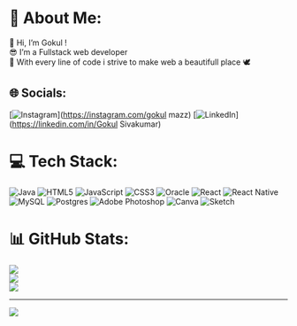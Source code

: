 # 💫 About Me:
 👋 Hi, I’m Gokul !<br> 😎 I’m a Fullstack web developer<br> 👻 With every line of code i strive to make web a beautifull place 🕊️


## 🌐 Socials:
[![Instagram](https://img.shields.io/badge/Instagram-%23E4405F.svg?logo=Instagram&logoColor=white)](https://instagram.com/gokul mazz) [![LinkedIn](https://img.shields.io/badge/LinkedIn-%230077B5.svg?logo=linkedin&logoColor=white)](https://linkedin.com/in/Gokul Sivakumar) 

# 💻 Tech Stack:
![Java](https://img.shields.io/badge/java-%23ED8B00.svg?style=plastic&logo=java&logoColor=white) ![HTML5](https://img.shields.io/badge/html5-%23E34F26.svg?style=plastic&logo=html5&logoColor=white) ![JavaScript](https://img.shields.io/badge/javascript-%23323330.svg?style=plastic&logo=javascript&logoColor=%23F7DF1E) ![CSS3](https://img.shields.io/badge/css3-%231572B6.svg?style=plastic&logo=css3&logoColor=white) ![Oracle](https://img.shields.io/badge/Oracle-F80000?style=plastic&logo=oracle&logoColor=white) ![React](https://img.shields.io/badge/react-%2320232a.svg?style=plastic&logo=react&logoColor=%2361DAFB) ![React Native](https://img.shields.io/badge/react_native-%2320232a.svg?style=plastic&logo=react&logoColor=%2361DAFB) ![MySQL](https://img.shields.io/badge/mysql-%2300f.svg?style=plastic&logo=mysql&logoColor=white) ![Postgres](https://img.shields.io/badge/postgres-%23316192.svg?style=plastic&logo=postgresql&logoColor=white) ![Adobe Photoshop](https://img.shields.io/badge/adobephotoshop-%2331A8FF.svg?style=plastic&logo=adobephotoshop&logoColor=white) ![Canva](https://img.shields.io/badge/Canva-%2300C4CC.svg?style=plastic&logo=Canva&logoColor=white) ![Sketch](https://img.shields.io/badge/Sketch-FFB387?style=plastic&logo=sketch&logoColor=black)
# 📊 GitHub Stats:
![](https://github-readme-stats.vercel.app/api?username=Gokulmazz&theme=dark&hide_border=false&include_all_commits=false&count_private=false)<br/>
![](https://github-readme-streak-stats.herokuapp.com/?user=Gokulmazz&theme=dark&hide_border=false)<br/>
![](https://github-readme-stats.vercel.app/api/top-langs/?username=Gokulmazz&theme=dark&hide_border=false&include_all_commits=false&count_private=false&layout=compact)

---
[![](https://visitcount.itsvg.in/api?id=Gokulmazz&icon=0&color=0)](https://visitcount.itsvg.in)

<!-- Proudly created with GPRM ( https://gprm.itsvg.in ) -->

<!---
Gokulmazz/Gokulmazz is a ✨ special ✨ repository because its `README.md` (this file) appears on your GitHub profile.
You can click the Preview link to take a look at your changes.
--->
